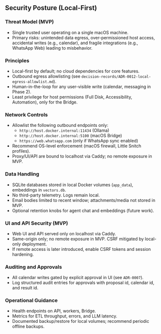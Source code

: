 ## Security Posture (Local-First)

### Threat Model (MVP)
- Single trusted user operating on a single macOS machine.
- Primary risks: unintended data egress, over-permissioned host access, accidental writes (e.g., calendar), and fragile integrations (e.g., WhatsApp Web) leading to misbehavior.

### Principles
- Local-first by default; no cloud dependencies for core features.
- Outbound egress allowlisting (see `decision-records/ADR-0012-local-egress-allowlist.md`).
- Human-in-the-loop for any user-visible write (calendar, messaging in Phase 2).
- Least privilege for host permissions (Full Disk, Accessibility, Automation), only for the Bridge.

### Network Controls
- Allowlist the following outbound endpoints only:
  - `http://host.docker.internal:11434` (Ollama)
  - `http://host.docker.internal:5100` (macOS Bridge)
  - `https://web.whatsapp.com` (only if WhatsApp sync enabled)
- Recommend OS-level enforcement (macOS firewall, Little Snitch profiles).
 - Proxy/UI/API are bound to localhost via Caddy; no remote exposure in MVP.

### Data Handling
- SQLite databases stored in local Docker volumes (`app_data`), embeddings in `vectors.db`.
- No third-party telemetry. Logs remain local.
- Email bodies limited to recent window; attachments/media not stored in MVP.
- Optional retention knobs for agent chat and embeddings (future work).

### UI and API Security (MVP)
- Web UI and API served only on localhost via Caddy.
- Same-origin only; no remote exposure in MVP. CSRF mitigated by local-only deployment.
- If remote access is later introduced, enable CSRF tokens and session hardening.

### Auditing and Approvals
- All calendar writes gated by explicit approval in UI (see `ADR-0007`).
- Log structured audit entries for approvals with proposal id, calendar id, and result id.

### Operational Guidance
- Health endpoints on API, workers, Bridge.
- Metrics for ETL throughput, errors, and LLM latency.
- Documented backup/restore for local volumes; recommend periodic offline backups.


